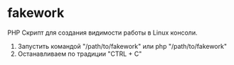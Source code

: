 # fakework
PHP Скрипт для создания видимости работы в Linux консоли.

1. Запустить командой "/path/to/fakework" или php "/path/to/fakework" 
2. Останавливаем по традиции "CTRL + C"
